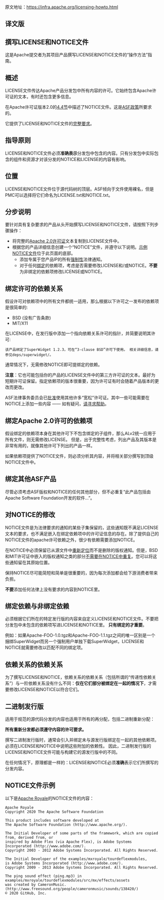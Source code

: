 ###
原文地址：https://infra.apache.org/licensing-howto.html

## 译文版

## 撰写LICENSE和NOTICE文件

这是Apache提交者为其项目产品撰写LICENSE和NOTICE文件的“操作方法”指南。

## 概述

LICENSE文件传达Apache产品分发包中所有内容的许可。它始终包含Apache许可证的文本，有时还包含更多信息。

在Apache许可证版本2.0的[4.4节](https://www.apache.org/licenses/LICENSE-2.0.html#redistribution)中描述了NOTICE文件。这是[ASF政策](https://www.apache.org/legal/src-headers.html#notice)所要求的。

它提供了LICENSE和NOTICE文件的[完整要求](https://www.apache.org/legal/)。

## 指导原则

LICENSE和NOTICE文件必须**准确表示**分发包中包含的内容。只有分发包中实际包含的组件和资源才对该分发的NOTICE和LICENSE的内容有影响。

## 位置
LICENSE和NOTICE文件位于源代码树的顶层。ASF倾向于文件使用裸名，但是PMC可以选择将它们命名为LICENSE.txt和NOTICE.txt。

## 分步说明
要针对具有复杂要求的产品从头开始撰写LICENSE和NOTICE文件，请按照下列步骤操作：

- 将完整的[Apache 2.0许可证](https://www.apache.org/licenses/LICENSE-2.0.txt)文本复制到LICENSE文件中。
- 根据您的产品详细信息创建一个“NOTICE”文件，并遵守以下说明。[示例NOTICE文件](https://infra.apache.org/licensing-howto.html#example-notice)位于此页面的底部。
    * 添加专属于您产品IP的所有[强制性](https://infra.apache.org/licensing-howto.html#mod-notice)法律通知。
    * 对于任何[绑定](https://infra.apache.org/licensing-howto.html#bundled-vs-non-bundled)的依赖项，考虑是否需要修改LICENSE和/或NOTICE。**不要**为非绑定的依赖项修改LICENSE或NOTICE。

## 绑定许可的依赖关系
假设许可对依赖项中的所有文件都统一适用，那么根据以下许可之一发布的依赖项是很简单的:

- BSD (没有广告条款)
- MIT/X11

在LICENSE中，在发行版中添加一个指向依赖关系许可的指针，并简要说明其许可:

```$xslt
该产品绑定了SuperWidget 1.2.3，可在“3-clause BSD”许可下使用。 相关详细信息，请参见deps/superwidget/。
```

通常情况下，无需修改NOTICE即可提绑定的依赖。

**注意**：它也可能包括你的产品的LICENSE文件中的第三方许可证的文本。最好为短期许可证保留。指定依赖项的版本很重要，因为许可证有时会随着产品版本的更改而更改。

ASF法律事务委员会已[批准](https://www.apache.org/legal/resolved.html#category-a)使用其他许多“宽松”许可证。其中一些可能需要在NOTICE上添加一些内容 —— 如有疑问，[请寻求帮助](https://www.apache.org/legal/resolved.html#asking-questions)。

## 绑定Apache 2.0许可的依赖项

假设绑定的依赖项本身在其他许可下不包含绑定的子组件，那么ALv2统一应用于所有文件，则无需修改LICENSE。 但是，出于完整性考虑，列出产品及其版本是非常有用的，就像其他许可下列出的产品一样。

如果依赖项提供了NOTICE文件，则必须分析其内容，并将相关部分撰写到顶级NOTICE文件中。

## 绑定其他ASF产品

尽管必须考虑ASF版权和NOTICE的任何其他部分，但不必重复“此产品包括由Apache Software Foundation开发的软件...”。

## 对NOTICE的修改

NOTICE文件是为法律要求的通知的某些子集保留的，这些通知既不满足LICENSE文本的要求，也不满足嵌入在绑定依赖项中的许可证信息的存在。除了提供自己的NOTICE文件的apache许可依赖之外，很少有依赖需要添加NOTICE。

在NOTICE中必须保留已从源文件中[重新定位](https://www.apache.org/legal/src-headers.html#headers)而不是删除的版权通知。但是，BSD和MIT许可证中嵌入的版权通知之类的部分[不需要在NOTICE中重复](https://issues.apache.org/jira/browse/LEGAL-59)。您可以将这些通知留在其原始位置。

保持NOTICE尽可能简短和简单是很重要的，因为每次添加都会给下游消费者带来负担。

**不要**添加任何法律上没有要求的内容到NOTICE里。

## 绑定依赖与非绑定依赖

必须根据它们所在的特定发行版的内容来自定义LICENSE和NOTICE文件。不要把分发包中未包含的依赖项写进LICENSE和NOTICE里。 **只有绑定的才重要**。

例如：如果Apache-FOO-1.0.tgz和Apache-FOO-1.1.tgz之间的唯一区别是一个捆绑SuperWidget而另一个强制用户单独下载SuperWidget，LICENSE和NOTICE就需要修改以匹配不同的绑定项。

## 依赖关系的依赖关系

为了撰写LICENSE和NOTICE，依赖关系的依赖关系（包括所谓的“传递性依赖关系”）与一阶依赖关系没有什么不同：**仅在它们部分被绑定在一起的情况下**，才需要修改LICENSE和NOTICE以符合它们。

## 二进制发行版

适用于规范的源代码分发的内容也适用于所有的再分配，包括二进制重新分配：

**所有重新分发都必须遵守内容的许可要求。**

撰写二进制发行版时，通常会引入并绑定未与源发行版绑定在一起的其他依赖项。必须在LICENSE和NOTICE中说明这些附加的依赖性。 因此，二进制发行版的LICENSE和NOTICE文件可能与构建它的源发行版中的不同。

在任何情况下，原理都是一样的：LICENSE和NOTICE必须**准确**表示它们所撰写的分发内容。

## NOTICE文件示例

以下是[Apache Royale](https://royale.apache.org/)的NOTICE文件的内容：

```aidl
Apache Royale
Copyright 2020 The Apache Software Foundation

This product includes software developed at
The Apache Software Foundation (http://www.apache.org/).

The Initial Developer of some parts of the framework, which are copied from, derived from, or
inspired by Adobe Flex (via Apache Flex), is Adobe Systems Incorporated (http://www.adobe.com/).
Copyright 2003 - 2012 Adobe Systems Incorporated. All Rights Reserved.

The Initial Developer of the examples/mxroyale/tourdeflexmodules, 
is Adobe Systems Incorporated (http://www.adobe.com/).
Copyright 2009 - 2013 Adobe Systems Incorporated. All Rights Reserved.

The ping sound effect (ping.mp3) in 
examples/mxroyale/tourdeflexmodules/src/mx/effects/assets
was created by CameronMusic. (http://www.freesound.org/people/cameronmusic/sounds/138420/)
© 2020 GitHub, Inc.
```